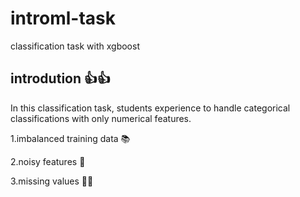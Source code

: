 # introml-task
classification task with xgboost

## introdution 👍👍

In this classification task, students experience to handle categorical classifications with only numerical features.

1.imbalanced training data 📚

2.noisy features 🤹

3.missing values 🙅‍♂️
